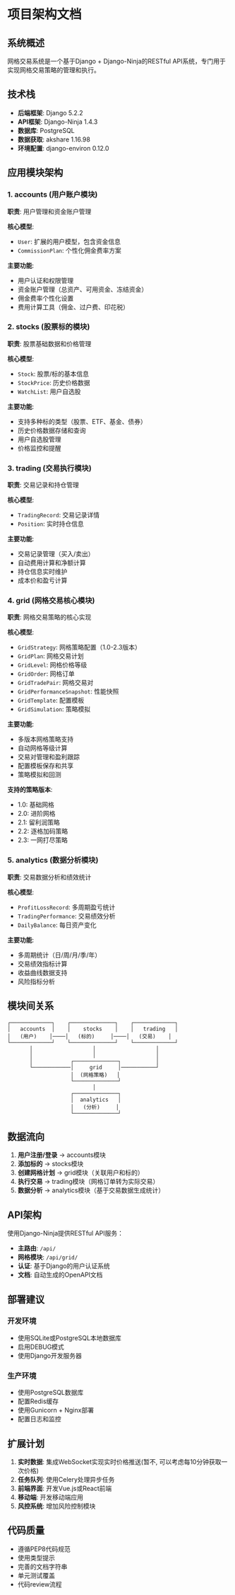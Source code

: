 # 项目架构文档

## 系统概述

网格交易系统是一个基于Django + Django-Ninja的RESTful API系统，专门用于实现网格交易策略的管理和执行。

## 技术栈

- **后端框架**: Django 5.2.2
- **API框架**: Django-Ninja 1.4.3
- **数据库**: PostgreSQL
- **数据获取**: akshare 1.16.98
- **环境配置**: django-environ 0.12.0

## 应用模块架构

### 1. accounts (用户账户模块)

**职责**: 用户管理和资金账户管理

**核心模型**:
- `User`: 扩展的用户模型，包含资金信息
- `CommissionPlan`: 个性化佣金费率方案

**主要功能**:
- 用户认证和权限管理
- 资金账户管理（总资产、可用资金、冻结资金）
- 佣金费率个性化设置
- 费用计算工具（佣金、过户费、印花税）

### 2. stocks (股票标的模块)

**职责**: 股票基础数据和价格管理

**核心模型**:
- `Stock`: 股票/标的基本信息
- `StockPrice`: 历史价格数据
- `WatchList`: 用户自选股

**主要功能**:
- 支持多种标的类型（股票、ETF、基金、债券）
- 历史价格数据存储和查询
- 用户自选股管理
- 价格监控和提醒

### 3. trading (交易执行模块)

**职责**: 交易记录和持仓管理

**核心模型**:
- `TradingRecord`: 交易记录详情
- `Position`: 实时持仓信息

**主要功能**:
- 交易记录管理（买入/卖出）
- 自动费用计算和净额计算
- 持仓信息实时维护
- 成本价和盈亏计算

### 4. grid (网格交易核心模块)

**职责**: 网格交易策略的核心实现

**核心模型**:
- `GridStrategy`: 网格策略配置（1.0-2.3版本）
- `GridPlan`: 网格交易计划
- `GridLevel`: 网格价格等级
- `GridOrder`: 网格订单
- `GridTradePair`: 网格交易对
- `GridPerformanceSnapshot`: 性能快照
- `GridTemplate`: 配置模板
- `GridSimulation`: 策略模拟

**主要功能**:
- 多版本网格策略支持
- 自动网格等级计算
- 交易对管理和盈利跟踪
- 配置模板保存和共享
- 策略模拟和回测

**支持的策略版本**:
- 1.0: 基础网格
- 2.0: 进阶网格
- 2.1: 留利润策略
- 2.2: 逐格加码策略
- 2.3: 一网打尽策略

### 5. analytics (数据分析模块)

**职责**: 交易数据分析和绩效统计

**核心模型**:
- `ProfitLossRecord`: 多周期盈亏统计
- `TradingPerformance`: 交易绩效分析
- `DailyBalance`: 每日资产变化

**主要功能**:
- 多周期统计（日/周/月/季/年）
- 交易绩效指标计算
- 收益曲线数据支持
- 风险指标分析

## 模块间关系

```
┌─────────────┐    ┌──────────────┐    ┌─────────────┐
│   accounts  │    │    stocks    │    │   trading   │
│   (用户)    │────│   (标的)     │────│   (交易)    │
└─────────────┘    └──────────────┘    └─────────────┘
       │                   │                   │
       │                   │                   │
       │            ┌──────────────┐           │
       └────────────│     grid     │───────────┘
                    │  (网格策略)   │
                    └──────────────┘
                           │
                    ┌──────────────┐
                    │  analytics   │
                    │   (分析)     │
                    └──────────────┘
```

## 数据流向

1. **用户注册/登录** → accounts模块
2. **添加标的** → stocks模块
3. **创建网格计划** → grid模块（关联用户和标的）
4. **执行交易** → trading模块（网格订单转为实际交易）
5. **数据分析** → analytics模块（基于交易数据生成统计）

## API架构

使用Django-Ninja提供RESTful API服务：

- **主路由**: `/api/`
- **网格模块**: `/api/grid/`
- **认证**: 基于Django的用户认证系统
- **文档**: 自动生成的OpenAPI文档

## 部署建议

### 开发环境
- 使用SQLite或PostgreSQL本地数据库
- 启用DEBUG模式
- 使用Django开发服务器

### 生产环境
- 使用PostgreSQL数据库
- 配置Redis缓存
- 使用Gunicorn + Nginx部署
- 配置日志和监控

## 扩展计划

1. **实时数据**: 集成WebSocket实现实时价格推送(暂不, 可以考虑每10分钟获取一次价格)
2. **任务队列**: 使用Celery处理异步任务
3. **前端界面**: 开发Vue.js或React前端
4. **移动端**: 开发移动端应用
5. **风控系统**: 增加风险控制模块

## 代码质量

- 遵循PEP8代码规范
- 使用类型提示
- 完善的文档字符串
- 单元测试覆盖
- 代码review流程 